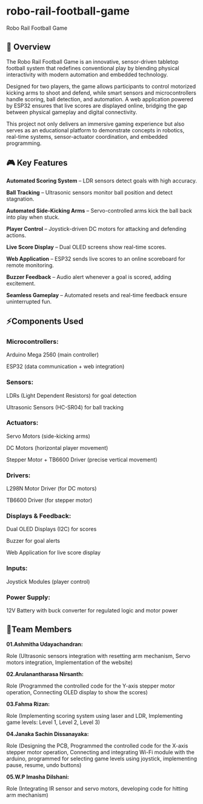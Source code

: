 # robo-rail-football-game
Robo Rail Football Game

## 📌 Overview

The Robo Rail Football Game is an innovative, sensor-driven tabletop football system that redefines conventional play by blending physical interactivity with modern automation and embedded technology.

Designed for two players, the game allows participants to control motorized kicking arms to shoot and defend, while smart sensors and microcontrollers handle scoring, ball detection, and automation. A web application powered by ESP32 ensures that live scores are displayed online, bridging the gap between physical gameplay and digital connectivity.

This project not only delivers an immersive gaming experience but also serves as an educational platform to demonstrate concepts in robotics, real-time systems, sensor-actuator coordination, and embedded programming.


## 🎮 Key Features

**Automated Scoring System** – LDR sensors detect goals with high accuracy.

**Ball Tracking** – Ultrasonic sensors monitor ball position and detect stagnation.

**Automated Side-Kicking Arms** – Servo-controlled arms kick the ball back into play when stuck.

**Player Control** – Joystick-driven DC motors for attacking and defending actions.

**Live Score Display** – Dual OLED screens show real-time scores.

**Web Application** – ESP32 sends live scores to an online scoreboard for remote monitoring.

**Buzzer Feedback** – Audio alert whenever a goal is scored, adding excitement.

**Seamless Gameplay** – Automated resets and real-time feedback ensure uninterrupted fun.


## ⚡Components Used

### Microcontrollers:

Arduino Mega 2560 (main controller)

ESP32 (data communication + web integration)

### Sensors:

LDRs (Light Dependent Resistors) for goal detection

Ultrasonic Sensors (HC-SR04) for ball tracking

### Actuators:

Servo Motors (side-kicking arms)

DC Motors (horizontal player movement)

Stepper Motor + TB6600 Driver (precise vertical movement)

### Drivers:

L298N Motor Driver (for DC motors)

TB6600 Driver (for stepper motor)

### Displays & Feedback:

Dual OLED Displays (I2C) for scores

Buzzer for goal alerts

Web Application for live score display

### Inputs:

Joystick Modules (player control)

### Power Supply:

12V Battery with buck converter for regulated logic and motor power


## 👥Team Members

**01.Ashmitha Udayachandran:**  

 Role (Ultrasonic sensors integration with resetting arm mechanism, Servo motors integration, Implementation of the website)

**02.Arulanantharasa Nirsanth:**  

 Role (Programmed the controlled code for the Y-axis stepper motor operation, Connecting OLED display to show the scores)

**03.Fahma Rizan:**  

 Role (Implementing scoring system using laser and LDR, Implementing game levels: Level 1, Level 2, Level 3)

**04.Janaka Sachin Dissanayaka:**  

 Role (Designing the PCB, Programmed the controlled code for the X-axis stepper motor operation, Connecting and integrating Wi-Fi module with the arduino, programmed for selecting game levels using joystick, implementing pause, resume, undo buttons)

**05.W.P Imasha Dilshani:**  

 Role (Integrating IR sensor and servo motors, developing code for hitting arm mechanism)

